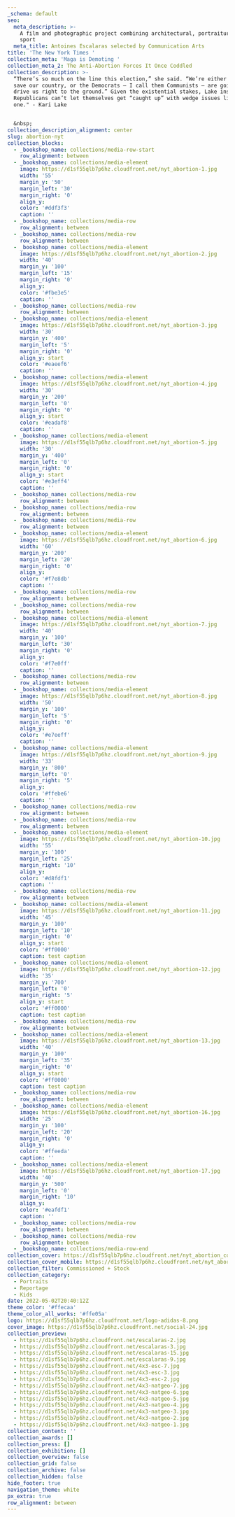 ```yaml
---
_schema: default
seo:
  meta_description: >-
    A film and photographic project combining architectural, portraiture and
    sport
  meta_title: Antoines Escalaras selected by Communication Arts
title: 'The New York Times '
collection_meta: 'Maga is Demoting '
collection_meta_2: The Anti-Abortion Forces It Once Coddled
collection_description: >-
  “There’s so much on the line this election,” she said. “We’re either going to
  save our country, or the Democrats — I call them Communists — are going to
  drive us right to the ground.” Given the existential stakes, Lake insisted,
  Republicans can’t let themselves get “caught up” with wedge issues like this
  one." - Kari Lake


  &nbsp;
collection_description_alignment: center
slug: abortion-nyt
collection_blocks:
  - _bookshop_name: collections/media-row-start
    row_alignment: between
  - _bookshop_name: collections/media-element
    image: https://d1sf55qlb7p6hz.cloudfront.net/nyt_abortion-1.jpg
    width: '55'
    margin_y: '50'
    margin_left: '30'
    margin_right: '0'
    align_y:
    color: '#ddf3f3'
    caption: ''
  - _bookshop_name: collections/media-row
    row_alignment: between
  - _bookshop_name: collections/media-row
    row_alignment: between
  - _bookshop_name: collections/media-element
    image: https://d1sf55qlb7p6hz.cloudfront.net/nyt_abortion-2.jpg
    width: '40'
    margin_y: '100'
    margin_left: '15'
    margin_right: '0'
    align_y:
    color: '#fbe3e5'
    caption: ''
  - _bookshop_name: collections/media-row
    row_alignment: between
  - _bookshop_name: collections/media-element
    image: https://d1sf55qlb7p6hz.cloudfront.net/nyt_abortion-3.jpg
    width: '30'
    margin_y: '400'
    margin_left: '5'
    margin_right: '0'
    align_y: start
    color: '#eaeef6'
    caption: ''
  - _bookshop_name: collections/media-element
    image: https://d1sf55qlb7p6hz.cloudfront.net/nyt_abortion-4.jpg
    width: '30'
    margin_y: '200'
    margin_left: '0'
    margin_right: '0'
    align_y: start
    color: '#eadaf8'
    caption: ''
  - _bookshop_name: collections/media-element
    image: https://d1sf55qlb7p6hz.cloudfront.net/nyt_abortion-5.jpg
    width: '30'
    margin_y: '400'
    margin_left: '0'
    margin_right: '0'
    align_y: start
    color: '#e3eff4'
    caption: ''
  - _bookshop_name: collections/media-row
    row_alignment: between
  - _bookshop_name: collections/media-row
    row_alignment: between
  - _bookshop_name: collections/media-row
    row_alignment: between
  - _bookshop_name: collections/media-element
    image: https://d1sf55qlb7p6hz.cloudfront.net/nyt_abortion-6.jpg
    width: '60'
    margin_y: '200'
    margin_left: '20'
    margin_right: '0'
    align_y:
    color: '#f7e8db'
    caption: ''
  - _bookshop_name: collections/media-row
    row_alignment: between
  - _bookshop_name: collections/media-row
    row_alignment: between
  - _bookshop_name: collections/media-element
    image: https://d1sf55qlb7p6hz.cloudfront.net/nyt_abortion-7.jpg
    width: '40'
    margin_y: '100'
    margin_left: '30'
    margin_right: '0'
    align_y:
    color: '#f7e0ff'
    caption: ''
  - _bookshop_name: collections/media-row
    row_alignment: between
  - _bookshop_name: collections/media-element
    image: https://d1sf55qlb7p6hz.cloudfront.net/nyt_abortion-8.jpg
    width: '50'
    margin_y: '100'
    margin_left: '5'
    margin_right: '0'
    align_y:
    color: '#e7eeff'
    caption: ''
  - _bookshop_name: collections/media-element
    image: https://d1sf55qlb7p6hz.cloudfront.net/nyt_abortion-9.jpg
    width: '33'
    margin_y: '800'
    margin_left: '0'
    margin_right: '5'
    align_y:
    color: '#ffebe6'
    caption: ''
  - _bookshop_name: collections/media-row
    row_alignment: between
  - _bookshop_name: collections/media-row
    row_alignment: between
  - _bookshop_name: collections/media-element
    image: https://d1sf55qlb7p6hz.cloudfront.net/nyt_abortion-10.jpg
    width: '55'
    margin_y: '100'
    margin_left: '25'
    margin_right: '10'
    align_y:
    color: '#d8fdf1'
    caption: ''
  - _bookshop_name: collections/media-row
    row_alignment: between
  - _bookshop_name: collections/media-element
    image: https://d1sf55qlb7p6hz.cloudfront.net/nyt_abortion-11.jpg
    width: '45'
    margin_y: '100'
    margin_left: '10'
    margin_right: '0'
    align_y: start
    color: '#ff0000'
    caption: test caption
  - _bookshop_name: collections/media-element
    image: https://d1sf55qlb7p6hz.cloudfront.net/nyt_abortion-12.jpg
    width: '35'
    margin_y: '700'
    margin_left: '0'
    margin_right: '5'
    align_y: start
    color: '#ff0000'
    caption: test caption
  - _bookshop_name: collections/media-row
    row_alignment: between
  - _bookshop_name: collections/media-element
    image: https://d1sf55qlb7p6hz.cloudfront.net/nyt_abortion-13.jpg
    width: '40'
    margin_y: '100'
    margin_left: '35'
    margin_right: '0'
    align_y: start
    color: '#ff0000'
    caption: test caption
  - _bookshop_name: collections/media-row
    row_alignment: between
  - _bookshop_name: collections/media-element
    image: https://d1sf55qlb7p6hz.cloudfront.net/nyt_abortion-16.jpg
    width: '25'
    margin_y: '100'
    margin_left: '20'
    margin_right: '0'
    align_y:
    color: '#ffeeda'
    caption: ''
  - _bookshop_name: collections/media-element
    image: https://d1sf55qlb7p6hz.cloudfront.net/nyt_abortion-17.jpg
    width: '40'
    margin_y: '500'
    margin_left: '0'
    margin_right: '10'
    align_y:
    color: '#eafdf1'
    caption: ''
  - _bookshop_name: collections/media-row
    row_alignment: between
  - _bookshop_name: collections/media-row
    row_alignment: between
  - _bookshop_name: collections/media-row-end
collection_cover: https://d1sf55qlb7p6hz.cloudfront.net/nyt_abortion_covers-2.jpg
collection_cover_mobile: https://d1sf55qlb7p6hz.cloudfront.net/nyt_abortion_covers-1.jpg
collection_filter: Commissioned + Stock
collection_category:
  - Portraits
  - Reportage
  - Kids
date: 2022-05-02T20:40:12Z
theme_color: '#ffecaa'
theme_color_all_works: '#ffe05a'
logo: https://d1sf55qlb7p6hz.cloudfront.net/logo-adidas-8.png
cover_image: https://d1sf55qlb7p6hz.cloudfront.net/social-24.jpg
collection_preview:
  - https://d1sf55qlb7p6hz.cloudfront.net/escalaras-2.jpg
  - https://d1sf55qlb7p6hz.cloudfront.net/escalaras-3.jpg
  - https://d1sf55qlb7p6hz.cloudfront.net/escalaras-15.jpg
  - https://d1sf55qlb7p6hz.cloudfront.net/escalaras-9.jpg
  - https://d1sf55qlb7p6hz.cloudfront.net/4x3-esc-7.jpg
  - https://d1sf55qlb7p6hz.cloudfront.net/4x3-esc-3.jpg
  - https://d1sf55qlb7p6hz.cloudfront.net/4x3-esc-2.jpg
  - https://d1sf55qlb7p6hz.cloudfront.net/4x3-natgeo-7.jpg
  - https://d1sf55qlb7p6hz.cloudfront.net/4x3-natgeo-6.jpg
  - https://d1sf55qlb7p6hz.cloudfront.net/4x3-natgeo-5.jpg
  - https://d1sf55qlb7p6hz.cloudfront.net/4x3-natgeo-4.jpg
  - https://d1sf55qlb7p6hz.cloudfront.net/4x3-natgeo-3.jpg
  - https://d1sf55qlb7p6hz.cloudfront.net/4x3-natgeo-2.jpg
  - https://d1sf55qlb7p6hz.cloudfront.net/4x3-natgeo-1.jpg
collection_content: ''
collection_awards: []
collection_press: []
collection_exhibition: []
collection_overview: false
collection_grid: false
collection_archive: false
collection_hidden: false
hide_footer: true
navigation_theme: white
px_extra: true
row_alignment: between
---
```

